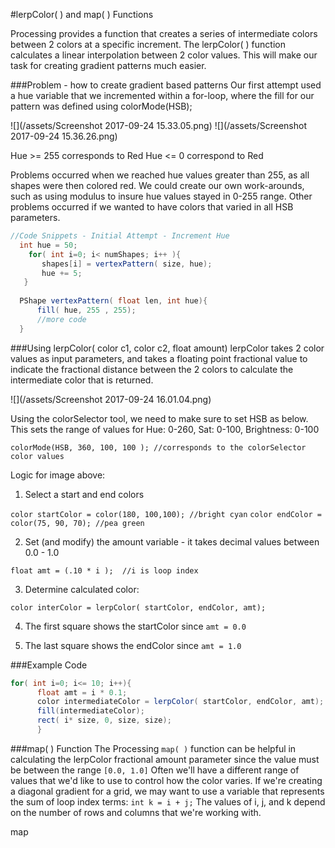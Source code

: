 #lerpColor( ) and map( ) Functions

Processing provides a function that creates a series of intermediate colors between 2 colors at a specific increment.  The lerpColor( ) function calculates a linear interpolation between 2 color values.  This will make our task for creating gradient patterns much easier.  

###Problem - how to create gradient based patterns 
Our first attempt used a hue variable that we incremented within a for-loop, where the fill for our pattern was defined using colorMode(HSB);

![](/assets/Screenshot 2017-09-24 15.33.05.png)
![](/assets/Screenshot 2017-09-24 15.36.26.png)

Hue >= 255  corresponds to Red
Hue <= 0    correspond to Red
    
Problems occurred when we reached hue values greater than 255, as all shapes were then colored red.  We could create our own work-arounds, such as using modulus to insure hue values stayed in 0-255 range.  Other problems occurred if we wanted to have colors that varied in all HSB parameters.     

```java
//Code Snippets - Initial Attempt - Increment Hue
  int hue = 50;
    for( int i=0; i< numShapes; i++ ){
       shapes[i] = vertexPattern( size, hue);
       hue += 5;
   }
  
  PShape vertexPattern( float len, int hue){
      fill( hue, 255 , 255);
      //more code
  }
```

###Using lerpColor( color c1, color c2, float amount) 
lerpColor takes 2 color values as input parameters, and takes a floating point fractional value to indicate the fractional distance between the 2 colors to calculate the intermediate color that is returned.

![](/assets/Screenshot 2017-09-24 16.01.04.png)

Using the colorSelector tool, we need to make sure to set HSB as below. This sets the range of values for Hue: 0-260, Sat: 0-100, Brightness: 0-100

`colorMode(HSB, 360, 100, 100 ); //corresponds to the colorSelector color values`

Logic for image above:  

1. Select a start and end colors
     
  `color startColor = color(180, 100,100); //bright cyan`
  `color endColor = color(75, 90, 70); //pea green`
  
2. Set (and modify) the amount variable - it takes decimal values between 0.0 - 1.0
 
 `float amt = (.10 * i );  //i is loop index `
 
3.  Determine calculated color:
  
  `color interColor = lerpColor( startColor, endColor, amt);`
  
4.  The first square shows the startColor since `amt = 0.0`

5.  The last square shows the endColor since `amt = 1.0`
  
###Example Code

```java
for( int i=0; i<= 10; i++){
      float amt = i * 0.1;
      color intermediateColor = lerpColor( startColor, endColor, amt);
      fill(intermediateColor);
      rect( i* size, 0, size, size);
      }
```

###map( ) Function
The Processing `map( )` function can be helpful in calculating the lerpColor fractional amount parameter since the value must be between the range `[0.0, 1.0]`  Often we'll have a different range of values that we'd like to use to control how the color varies.  If we're creating a diagonal gradient for a grid, we may want to use a variable that represents the sum of loop index terms:  `int k = i + j;`   The values of i, j, and k depend on the number of rows and columns that we're working with.

map
  
  
  


